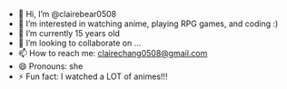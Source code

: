 - 👋 Hi, I’m @clairebear0508
- 👀 I’m interested in watching anime, playing RPG games, and coding :)
- 🌱 I’m currently 15 years old 
- 💞️ I’m looking to collaborate on ...
- 📫 How to reach me: clairechang0508@gmail.com
- 😄 Pronouns: she
- ⚡ Fun fact: I watched a LOT of animes!!!

<!---
clairebear0508/clairebear0508 is a ✨ special ✨ repository because its `README.md` (this file) appears on your GitHub profile.
You can click the Preview link to take a look at your changes.
--->
